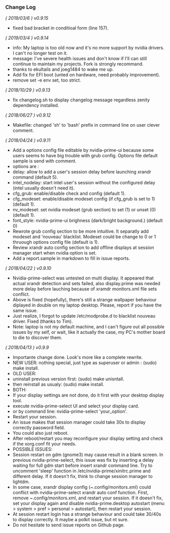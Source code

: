 ### Change Log
*( 2019/03/6 ) v0.9.15*
 - fixed bad bracket in conditioal form (line 157).

*( 2019/03/4 ) v0.9.14*
 - info: My laptop is too old now and it's no more support by nvidia drivers. I can't no longer test on it.
 - message: I've severe health issues and don't know if I'll can still continue to maintain my projects. Fork is strongly recommand.
 - thanks to ekultails and joeg1484 to wake me up.
 - Add fix for EFI boot (unted on hardware, need probably improvement).
 - remove set -e env set, too strict.
 
*( 2018/10/29 ) v0.9.13*
 - fix changelog.sh to display changelog message regardless zenity dependency installed.

*( 2018/06/27 ) v0.9.12*
 - Makefile: changed 'sh' to 'bash' prefix in command line on user clever comment.
 
*( 2018/04/24 ) v0.9.11*
 - Add a options config file editable by nvidia-prime-ui because some users seems to have big trouble with grub config. Options file default sample is send with comment.
 - options are :
  - delay: allow to add a user's session delay before launching xrandr command (default 5).
  - intel_nodelay: start intel user's session without the configured delay (intel usually doesn't need it).
  - cfg_grub: enable/disable check and config (default 1).
  - cfg_modeset: enable/disable modeset config (if cfg_grub is set to 1) (default 1).
  - nv_modeset: set nvidia modeset (grub section) to set (1) or unset (0) (default 1).
  - font_style: nvidia-prime-ui brighness (dark/bright background.) (default 0)
 - Rewrote grub config section to be more intuitive. It separatly add modeset and 'nouveau' blacklist. Modeset could be change to 0 or 1 thruough options config file (default is 1).
 - Review xrandr auto config section to add offline displays at session manager start when nvidia option is set.
 - Add a report.sample in markdown to fill in issue reports.
 
*( 2018/04/22 ) v0.9.10*
 - Nvidia-prime-select was untested on multi display. It appeared that actual xrandr detection and sets failed, also display.prime was needed more delay before lauching because of xramdr monitors.xml file sets conflict.
 - Above is fixed (hopefully), there's still a strange wallpaper behaviour diplayed in double on my laptop desktop. Please, report if you have the same issue.
 - Just realize, I forgot to update /etc/modprobe.d to blacklist nouveau driver. Fixed (thanks to Tim).
 - Note: laptop is not my default machine, and I can't figure out all possible issues by my self, or wait, like it actually the case, my PC's mother board to die to discover them.
 
*( 2018/04/13 ) v0.9.9*
 - Importante change done. Look's more like a complete rewrite.
 - NEW USER: nothing special, just type as superuser or admin : (sudo) make install.
 - OLD USER:
  - uninstall previous version first: (sudo) make unisntall.
  - then reinstall as usualy: (sudo) make install.
 - BOTH:
  - If your display settings are not done, do it first with your desktop display tool.
  - execute nvidia-prime-select UI and select your display card.
  - or by command line: nvidia-prime-select 'your_option'.
  - Restart your session.
  - An issue makes that session manager could take 30s to display correctly password field.
  - You could also just reboot.
  - After reboot/restart you may reconfigure your display setting and check if the xorg.conf fit your needs.
 - POSSIBLE ISSUES:
  - Session restart on gdm (gnome3) may cause result in a blank screen. In previous nvidia-prime-select, this issue was fix by inserting a delay waiting for full gdm start before insert xrandr command line. Try to uncomment 'sleep' function in /etc/nvidia-prime/xinitrc.prime and different delay. If it doesn't fix, think to change session manager to lightdm.
  - In some case, xrandr display config (~.config/monitors.xml) could conflict with nvidia-prime-select xrandr auto conf function. First, remove ~.config/monitors.xml, and restart your session. If it doesn't fix, set your display again and disable nvidia-prime.desktop autostart (menu > system > pref > personal > autostart), then restart your session.
  - At session restart login has a strange behaviour and could take 30/40s to display correctly. It maybe a polkit issue, but nt sure. 
  - Do not hesitate to send issue reports on Github page.

